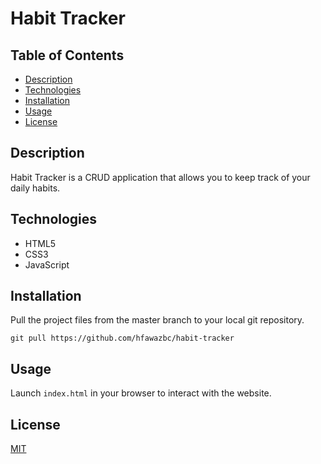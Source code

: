# Habit Tracker

## Table of Contents
- [Description](#description)
- [Technologies](#technologies)
- [Installation](#installation)
- [Usage](#usage)
- [License](#license)

## Description
Habit Tracker is a CRUD application that allows you to keep track of your daily habits.

## Technologies
- HTML5
- CSS3
- JavaScript

## Installation
Pull the project files from the master branch to your local git repository.
```
git pull https://github.com/hfawazbc/habit-tracker
```

## Usage
Launch ```index.html``` in your browser to interact with the website.

## License
[MIT](./LICENSE)
